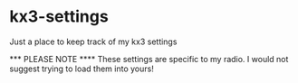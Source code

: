 # kx3-settings
Just a place to keep track of my kx3 settings

*** PLEASE NOTE ****
These settings are specific to my radio. I would not suggest trying to load them into yours!
